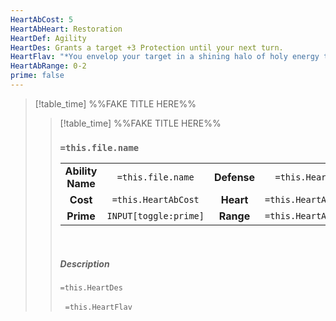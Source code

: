 ```yaml
---
HeartAbCost: 5
HeartAbHeart: Restoration
HeartDef: Agility
HeartDes: Grants a target +3 Protection until your next turn.
HeartFlav: "*You envelop your target in a shining halo of holy energy that deflects incoming attacks.*"
HeartAbRange: 0-2
prime: false
---
```


>[!table_time]  %%FAKE TITLE HERE%%
>>[!table_time]  %%FAKE TITLE HERE%%
>>### `=this.file.name`
>>|  | |  |  |
>>|:--------:|:-------:|:-----:|:--------------:|
>>| **Ability Name** | `=this.file.name` | **Defense** | `=this.HeartDef` |
>>| **Cost** | `=this.HeartAbCost` | **Heart** | `=this.HeartAbHeart` |
>>| **Prime** | `INPUT[toggle:prime]` | **Range** | `=this.HeartAbRange` |
>>&nbsp;
>> 
>> ##### Description
>>`=this.HeartDes`
>>
>>&nbsp;
>>`=this.HeartFlav`
>>